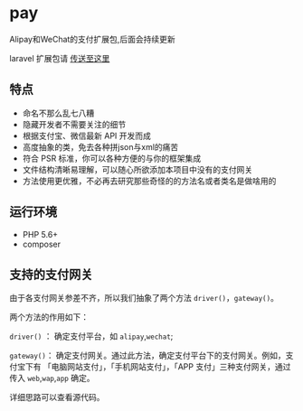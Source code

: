 # pay
Alipay和WeChat的支付扩展包,后面会持续更新

laravel 扩展包请 [传送至这里](https://github.com/ooooliu/pay)

## 特点
- 命名不那么乱七八糟
- 隐藏开发者不需要关注的细节
- 根据支付宝、微信最新 API 开发而成
- 高度抽象的类，免去各种拼json与xml的痛苦
- 符合 PSR 标准，你可以各种方便的与你的框架集成
- 文件结构清晰易理解，可以随心所欲添加本项目中没有的支付网关
- 方法使用更优雅，不必再去研究那些奇怪的的方法名或者类名是做啥用的


## 运行环境
- PHP 5.6+
- composer

## 支持的支付网关

由于各支付网关参差不齐，所以我们抽象了两个方法 `driver()`，`gateway()`。

两个方法的作用如下：

`driver()` ： 确定支付平台，如 `alipay`,`wechat`;  

`gateway()`： 确定支付网关。通过此方法，确定支付平台下的支付网关。例如，支付宝下有 「电脑网站支付」，「手机网站支付」，「APP 支付」三种支付网关，通过传入 `web`,`wap`,`app` 确定。

详细思路可以查看源代码。